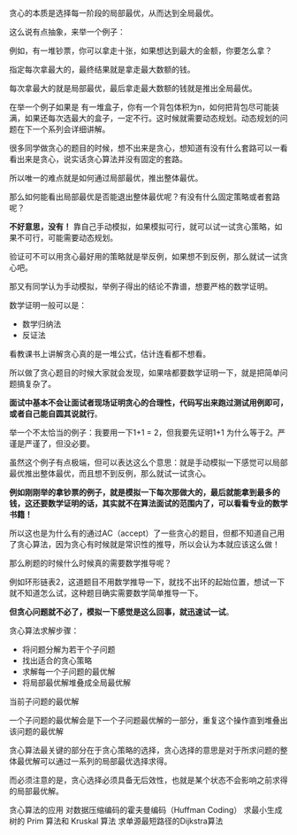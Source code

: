 
贪心的本质是选择每一阶段的局部最优，从而达到全局最优。 

这么说有点抽象，来举一个例子：

例如，有一堆钞票，你可以拿走十张，如果想达到最大的金额，你要怎么拿？ 

指定每次拿最大的，最终结果就是拿走最大数额的钱。

每次拿最大的就是局部最优，最后拿走最大数额的钱就是推出全局最优。

在举一个例子如果是 有一堆盒子，你有一个背包体积为n，如何把背包尽可能装满，如果还每次选最大的盒子，一定不行。这时候就需要动态规划。动态规划的问题在下一个系列会详细讲解。


很多同学做贪心的题目的时候，想不出来是贪心，想知道有没有什么套路可以一看看出来是贪心，说实话贪心算法并没有固定的套路。

所以唯一的难点就是如何通过局部最优，推出整体最优。 

那么如何能看出局部最优是否能退出整体最优呢？有没有什么固定策略或者套路呢？

**不好意思，没有！** 靠自己手动模拟，如果模拟可行，就可以试一试贪心策略，如果不可行，可能需要动态规划。

验证可不可以用贪心最好用的策略就是举反例，如果想不到反例，那么就试一试贪心吧。

那又有同学认为手动模拟，举例子得出的结论不靠谱，想要严格的数学证明。 

数学证明一般可以是：

* 数学归纳法
* 反证法

看教课书上讲解贪心真的是一堆公式，估计连看都不想看。

所以做了贪心题目的时候大家就会发现，如果啥都要数学证明一下，就是把简单问题搞复杂了。

**面试中基本不会让面试者现场证明贪心的合理性，代码写出来跑过测试用例即可，或者自己能自圆其说就行**。

举一个不太恰当的例子：我要用一下1+1 = 2，但我要先证明1+1 为什么等于2。严谨是严谨了，但没必要。

虽然这个例子有点极端，但可以表达这么个意思：就是手动模拟一下感觉可以局部最优推出整体最优，而且想不到反例，那么就试一试贪心。

**例如刚刚举的拿钞票的例子，就是模拟一下每次那做大的，最后就能拿到最多的钱，这还要数学证明的话，其实就不在算法面试的范围内了，可以看看专业的数学书籍！**

所以这也是为什么有的通过AC（accept）了一些贪心的题目，但都不知道自己用了贪心算法，因为贪心有时候就是常识性的推导，所以会认为本就应该这么做！

那么刷题的时候什么时候真的需要数学推导呢？ 

例如环形链表2，这道题目不用数学推导一下，就找不出环的起始位置，想试一下就不知道怎么试，这种题目确实需要数学简单推导一下。

**但贪心问题就不必了，模拟一下感觉是这么回事，就迅速试一试**。


贪心算法求解步骤：

* 将问题分解为若干个子问题
* 找出适合的贪心策略
* 求解每一个子问题的最优解
* 将局部最优解堆叠成全局最优解


当前子问题的最优解

一个子问题的最优解会是下一个子问题最优解的一部分，重复这个操作直到堆叠出该问题的最优解 

贪心算法最关键的部分在于贪心策略的选择，贪心选择的意思是对于所求问题的整体最优解可以通过一系列的局部最优选择求得。

而必须注意的是，贪心选择必须具备无后效性，也就是某个状态不会影响之前求得的局部最优解。


贪心算法的应用
对数据压缩编码的霍夫曼编码（Huffman Coding）
求最小生成树的 Prim 算法和 Kruskal 算法
求单源最短路径的Dijkstra算法

